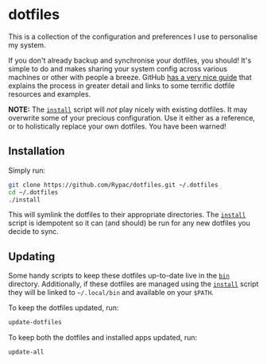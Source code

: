 # dotfiles

This is a collection of the configuration and preferences I use to personalise my system.

If you don't already backup and synchronise your dotfiles, you should! It's simple to do and makes sharing your system config across various machines or other with people a breeze. GitHub [has a very nice guide](https://dotfiles.github.io) that explains the process in greater detail and links to some terrific dotfile resources and examples.

**NOTE:** The [`install`](install) script will _not_ play nicely with existing dotfiles. It may overwrite some of your precious configuration. Use it either as a reference, or to holistically replace your own dotfiles. You have been warned!

## Installation

Simply run:

```sh
git clone https://github.com/Rypac/dotfiles.git ~/.dotfiles
cd ~/.dotfiles
./install
```

This will symlink the dotfiles to their appropriate directories. The [`install`](install) script is idempotent so it can (and should) be run for any new dotfiles you decide to sync.

## Updating

Some handy scripts to keep these dotfiles up-to-date live in the [`bin`](bin) directory. Additionally, if these dotfiles are managed using the [`install`](install) script they will be linked to `~/.local/bin` and available on your `$PATH`.

To keep the dotfiles updated, run:

```sh
update-dotfiles
```

To keep both the dotfiles and installed apps updated, run:

```sh
update-all
```
